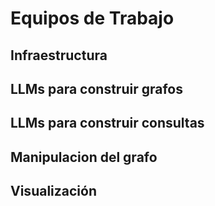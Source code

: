 # Equipos de Trabajo

## Infraestructura

## LLMs para construir grafos

## LLMs para construir consultas

## Manipulacion del grafo

## Visualización
